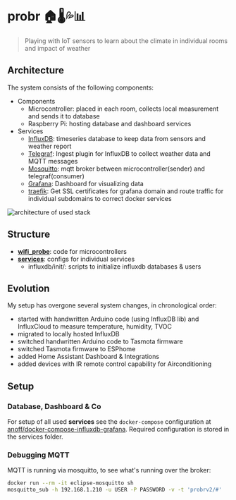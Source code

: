 # probr 🏠🌡💦📊

> Playing with IoT sensors to learn about the climate in individual rooms and impact of weather

## Architecture

The system consists of the following components:
* Components
  * Microcontroller: placed in each room, collects local measurement and sends it to database
  * Raspberry Pi: hosting database and dashboard services
* Services
  * [InfluxDB](https://www.influxdata.com/products/influxdb/): timeseries database to keep data from sensors and weather report
  * [Telegraf](https://www.influxdata.com/time-series-platform/telegraf/): Ingest plugin for InfluxDB to collect weather data and MQTT messages
  * [Mosquitto](https://mosquitto.org/): mqtt broker between microcontroller(sender) and telegraf(consumer)
  * [Grafana](https://grafana.com/): Dashboard for visualizing data
  * [traefik](https://traefik.io/): Get SSL certificates for grafana domain and route traffic for individual subdomains to correct docker services

![architecture of used stack](http://www.plantuml.com/plantuml/proxy?cache=no&src=https://raw.github.com/anoff/probr/master/docs/system.puml)

## Structure

* [**wifi_probe**](./nodes): code for microcontrollers
* [**services**](./services): configs for individual services
  * influxdb/init/: scripts to initialize influxdb databases & users

## Evolution

My setup has overgone several system changes, in chronological order:

- started with handwritten Arduino code (using InfluxDB lib) and InfluxCloud to measure temperature, humidity, TVOC
- migrated to locally hosted InfluxDB
- switched handwritten Arduino code to Tasmota firmware
- switched Tasmota firmware to ESPhome
- added Home Assistant Dashboard & Integrations
- added devices with IR remote control capability for Airconditioning




## Setup

### Database, Dashboard & Co

For setup of all used **services** see the `docker-compose` configuration at [anoff/docker-compose-influxdb-grafana](https://github.com/anoff/docker-compose-influxdb-grafana).
Required configuration is stored in the services folder.

### Debugging MQTT

MQTT is running via mosquitto, to see what's running over the broker:

```sh
docker run --rm -it eclipse-mosquitto sh
mosquitto_sub -h 192.168.1.210 -u USER -P PASSWORD -v -t 'probrv2/#'
```
